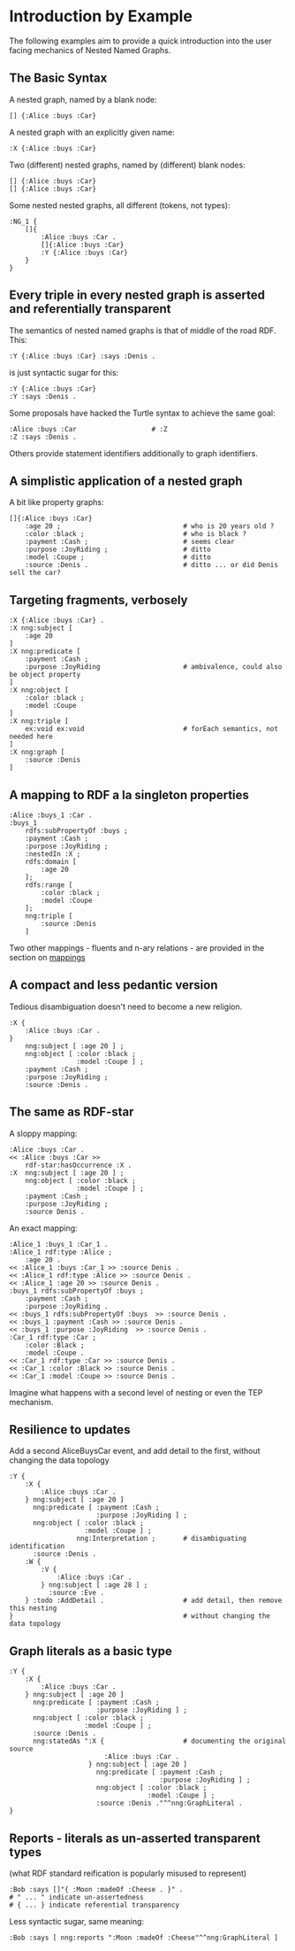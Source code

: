# Introduction by Example

The following examples aim to provide a quick introduction into the user facing mechanics of Nested Named Graphs.


## The Basic Syntax

A nested graph, named by a blank node:
```turtle
[] {:Alice :buys :Car}
```
A nested graph with an explicitly given name:
```turtle
:X {:Alice :buys :Car}
```
Two (different) nested graphs, named by (different) blank nodes:
```turtle
[] {:Alice :buys :Car}
[] {:Alice :buys :Car}
```
Some nested nested graphs, all different (tokens, not types):
```turtle
:NG_1 {
    []{
        :Alice :buys :Car .
        []{:Alice :buys :Car}
        :Y {:Alice :buys :Car}
    }
}
```

## Every triple in every nested graph is asserted and referentially transparent

The semantics of nested named graphs is that of middle of the road RDF. This:
```turtle
:Y {:Alice :buys :Car} :says :Denis .
```
is just syntactic sugar for this:
```turtle
:Y {:Alice :buys :Car}
:Y :says :Denis .
```
  
  
Some proposals have hacked the Turtle syntax to achieve the same goal:
```turtle
:Alice :buys :Car                   # :Z
:Z :says :Denis . 
```
Others provide statement identifiers additionally to graph identifiers.


## A simplistic application of a nested graph
A bit like property graphs:
```turtle
[]{:Alice :buys :Car} 
    :age 20 ;                               # who is 20 years old ?
    :color :black ;                         # who is black ?
    :payment :Cash ;                        # seems clear
    :purpose :JoyRiding ;                   # ditto
    :model :Coupe ;                         # ditto
    :source :Denis .                        # ditto ... or did Denis sell the car?
```


## Targeting fragments, verbosely
```turtle
:X {:Alice :buys :Car} .
:X nng:subject [
    :age 20
]
:X nng:predicate [
    :payment :Cash ;
    :purpose :JoyRiding                     # ambivalence, could also be object property
]
:X nng:object [
    :color :black ;
    :model :Coupe
]
:X nng:triple [
    ex:void ex:void                         # forEach semantics, not needed here
]
:X nng:graph [
    :source :Denis
]
```


## A mapping to RDF a la singleton properties
```turtle
:Alice :buys_1 :Car .
:buys_1 
    rdfs:subPropertyOf :buys ;
    :payment :Cash ;
    :purpose :JoyRiding ;
    :nestedIn :X ;
    rdfs:domain [
        :age 20
    ];
    rdfs:range [
        :color :black ;
        :model :Coupe
    ];
    nng:triple [
        :source :Denis
    ]
```
Two other mappings - fluents and n-ary relations - are provided in the section on [mappings](mappings.md)


## A compact and less pedantic version
Tedious disambiguation doesn't need to become a new religion.
```turtle
:X {
    :Alice :buys :Car .
} 
    nng:subject [ :age 20 ] ;
    nng:object [ :color :black ;
                 :model :Coupe ] ;
    :payment :Cash ;
    :purpose :JoyRiding ;
    :source :Denis .
```


## The same as RDF-star 
A sloppy mapping:
```turtle
:Alice :buys :Car .
<< :Alice :buys :Car >> 
    rdf-star:hasOccurrence :X .
:X  nng:subject [ :age 20 ] ;
    nng:object [ :color :black ;
                 :model :Coupe ] ;
    :payment :Cash ;
    :purpose :JoyRiding ;
    :source Denis .
```
An exact mapping:
```turtle
:Alice_1 :buys_1 :Car_1 .
:Alice_1 rdf:type :Alice ;
    :age 20 .
<< :Alice_1 :buys :Car_1 >> :source Denis .
<< :Alice_1 rdf:type :Alice >> :source Denis .
<< :Alice_1 :age 20 >> :source Denis .
:buys_1 rdfs:subPropertyOf :buys ;
    :payment :Cash ;
    :purpose :JoyRiding .
<< :buys_1 rdfs:subPropertyOf :buys  >> :source Denis .
<< :buys_1 :payment :Cash >> :source Denis .
<< :buys_1 :purpose :JoyRiding  >> :source Denis .
:Car_1 rdf:type :Car ;
    :color :Black ;
    :model :Coupe .
<< :Car_1 rdf:type :Car >> :source Denis .
<< :Car_1 :color :Black >> :source Denis .
<< :Car_1 :model :Coupe >> :source Denis .
```
Imagine what happens with a second level of nesting or even the TEP mechanism.




## Resilience to updates
Add a second AliceBuysCar event, and add detail to the first, without changing the data topology
```turtle
:Y {
    :X {
        :Alice :buys :Car .
    } nng:subject [ :age 20 ]
      nng:predicate [ :payment :Cash ;
                      :purpose :JoyRiding ] ;
      nng:object [ :color :black ;
                   :model :Coupe ] ; 
                 nng:Interpretation ;       # disambiguating identification
      :source :Denis .
    :W {
        :V {
            :Alice :buys :Car .
        } nng:subject [ :age 28 ] ;
          :source :Eve .
    } :todo :AddDetail .                    # add detail, then remove this nesting
}                                           # without changing the data topology
```

<!--
```turtle
:Y {
    :Alice :buys :House .                  # <--- !
    :X {
        :Alice :buys :Car .
        :X?s :age 20 .
        :X?p :payment :Cash ;
             :purpose :JoyRiding  .
        :X?o :color :black ;
             :model :Coupe ;
             :maker :Pininfarina .         # <--- !!
    }
} :source :Denis .

# updated to

:Y {
    :W {
        :Alice :buys :House . 
        :W?s :age :40 .                    # <--- !!!
    }
    :X {
        :Alice :buys :Car .
        :X?s :age 20 .
        :X?p :payment :Cash ;
             :purpose :JoyRiding  .
        :X?o :color :black ;
             :model :Coupe ;
             :maker :Pininfarina .
    } :source :Denis .
}

```
-->

## Graph literals as a basic type
```turtle
:Y {
    :X {
        :Alice :buys :Car .
    } nng:subject [ :age 20 ]
      nng:predicate [ :payment :Cash ;
                      :purpose :JoyRiding ] ;
      nng:object [ :color :black ;
                   :model :Coupe ] ;
      :source :Denis .
      nng:statedAs ":X {                    # documenting the original source
                        :Alice :buys :Car .
                    } nng:subject [ :age 20 ]
                      nng:predicate [ :payment :Cash ;
                                      :purpose :JoyRiding ] ;
                      nng:object [ :color :black ;
                                   :model :Coupe ] ;
                      :source :Denis ."^^nng:GraphLiteral .
}
```

## Reports - literals as un-asserted transparent types
(what RDF standard reification is popularly misused to represent)
```turtle
:Bob :says []"{ :Moon :madeOf :Cheese . }" .
# " ... " indicate un-assertedness
# { ... } indicate referential transparency
```
Less syntactic sugar, same meaning:
```turtle
:Bob :says [ nng:reports ":Moon :madeOf :Cheese"^^nng:GraphLiteral ]
```
<!--
## Records - literals as asserted opaque types

TODO

## Quotes - literals as un-asserted opaque types

TODO

-->
